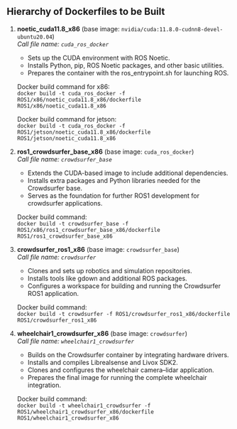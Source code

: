 ## Hierarchy of Dockerfiles to be Built

1. **noetic_cuda11.8_x86** (base image: `nvidia/cuda:11.8.0-cudnn8-devel-ubuntu20.04`)  
   *Call file name: `cuda_ros_docker`*  
   - Sets up the CUDA environment with ROS Noetic.
   - Installs Python, pip, ROS Noetic packages, and other basic utilities.
   - Prepares the container with the ros_entrypoint.sh for launching ROS.
   
   Docker build command for x86:  
   `docker build -t cuda_ros_docker -f ROS1/x86/noetic_cuda11.8_x86/dockerfile ROS1/x86/noetic_cuda11.8_x86`

   Docker build command for jetson:  
   `docker build -t cuda_ros_docker -f ROS1/jetson/noetic_cuda11.8_x86/dockerfile ROS1/jetson/noetic_cuda11.8_x86`

3. **ros1_crowdsurfer_base_x86** (base image: `cuda_ros_docker`)  
   *Call file name: `crowdsurfer_base`*  
   - Extends the CUDA-based image to include additional dependencies.
   - Installs extra packages and Python libraries needed for the Crowdsurfer base.
   - Serves as the foundation for further ROS1 development for crowdsurfer applications.
   
   Docker build command:  
   `docker build -t crowdsurfer_base -f ROS1/x86/ros1_crowdsurfer_base_x86/dockerfile ROS1/ros1_crowdsurfer_base_x86`

4. **crowdsurfer_ros1_x86** (base image: `crowdsurfer_base`)  
   *Call file name: `crowdsurfer`*  
   - Clones and sets up robotics and simulation repositories.
   - Installs tools like gdown and additional ROS packages.
   - Configures a workspace for building and running the Crowdsurfer ROS1 application.
   
   Docker build command:  
   `docker build -t crowdsurfer -f ROS1/crowdsurfer_ros1_x86/dockerfile ROS1/crowdsurfer_ros1_x86`

5. **wheelchair1_crowdsurfer_x86** (base image: `crowdsurfer`)  
   *Call file name: `wheelchair1_crowdsurfer`*  
   - Builds on the Crowdsurfer container by integrating hardware drivers.
   - Installs and compiles Librealsense and Livox SDK2.
   - Clones and configures the wheelchair camera–lidar application.
   - Prepares the final image for running the complete wheelchair integration.
   
   Docker build command:  
   `docker build -t wheelchair1_crowdsurfer -f ROS1/wheelchair1_crowdsurfer_x86/dockerfile ROS1/wheelchair1_crowdsurfer_x86`

